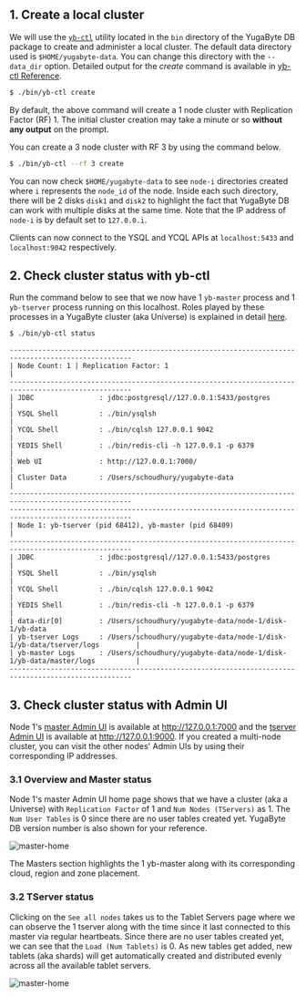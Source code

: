 ## 1. Create a local cluster

We will use the [`yb-ctl`](../../admin/yb-ctl/) utility located in the `bin` directory of the YugaByte DB package to create and administer a local cluster. The default data directory used is `$HOME/yugabyte-data`. You can change this directory with the `--data_dir` option. Detailed output for the *create* command is available in [yb-ctl Reference](../../admin/yb-ctl/#create-cluster).

```sh
$ ./bin/yb-ctl create
```

By default, the above command will create a 1 node cluster with Replication Factor (RF) 1. The initial cluster creation may take a minute or so **without any output** on the prompt.

You can create a 3 node cluster with RF 3 by using the command below.

```sh
$ ./bin/yb-ctl --rf 3 create
```

You can now check `$HOME/yugabyte-data` to see `node-i` directories created where `i` represents the `node_id` of the node. Inside each such directory, there will be 2 disks `disk1` and `disk2` to highlight the fact that YugaByte DB can work with multiple disks at the same time. Note that the IP address of `node-i` is by default set to `127.0.0.i`.

Clients can now connect to the YSQL and YCQL APIs at `localhost:5433` and `localhost:9042` respectively.

## 2. Check cluster status with yb-ctl

Run the command below to see that we now have 1 `yb-master` process and 1 `yb-tserver` process running on this localhost. Roles played by these processes in a YugaByte cluster (aka Universe) is explained in detail [here](../../architecture/concepts/universe/).

```sh
$ ./bin/yb-ctl status
```
```
----------------------------------------------------------------------------------------------------
| Node Count: 1 | Replication Factor: 1                                                            |
----------------------------------------------------------------------------------------------------
| JDBC                : jdbc:postgresql//127.0.0.1:5433/postgres                                   |
| YSQL Shell          : ./bin/ysqlsh                                                               |
| YCQL Shell          : ./bin/cqlsh 127.0.0.1 9042                                                 |
| YEDIS Shell         : ./bin/redis-cli -h 127.0.0.1 -p 6379                                       |
| Web UI              : http://127.0.0.1:7000/                                                     |
| Cluster Data        : /Users/schoudhury/yugabyte-data                                            |
----------------------------------------------------------------------------------------------------
----------------------------------------------------------------------------------------------------
| Node 1: yb-tserver (pid 68412), yb-master (pid 68409)                                            |
----------------------------------------------------------------------------------------------------
| JDBC                : jdbc:postgresql//127.0.0.1:5433/postgres                                   |
| YSQL Shell          : ./bin/ysqlsh                                                               |
| YCQL Shell          : ./bin/cqlsh 127.0.0.1 9042                                                 |
| YEDIS Shell         : ./bin/redis-cli -h 127.0.0.1 -p 6379                                       |
| data-dir[0]         : /Users/schoudhury/yugabyte-data/node-1/disk-1/yb-data                      |
| yb-tserver Logs     : /Users/schoudhury/yugabyte-data/node-1/disk-1/yb-data/tserver/logs         |
| yb-master Logs      : /Users/schoudhury/yugabyte-data/node-1/disk-1/yb-data/master/logs          |
----------------------------------------------------------------------------------------------------
```

## 3. Check cluster status with Admin UI

Node 1's [master Admin UI](../../admin/yb-master/#admin-ui) is available at http://127.0.0.1:7000 and the [tserver Admin UI](../../admin/yb-tserver/#admin-ui) is available at http://127.0.0.1:9000. If you created a multi-node cluster, you can visit the other nodes' Admin UIs by using their corresponding IP addresses.

### 3.1 Overview and Master status

Node 1's master Admin UI home page shows that we have a cluster (aka a Universe) with `Replication Factor` of 1 and `Num Nodes (TServers)` as 1. The `Num User Tables` is 0 since there are no user tables created yet. YugaByte DB version number is also shown for your reference.

![master-home](/images/admin/master-home-binary-rf1.png)

The Masters section highlights the 1 yb-master along with its corresponding cloud, region and zone placement.

### 3.2 TServer status

Clicking on the `See all nodes` takes us to the Tablet Servers page where we can observe the 1 tserver along with the time since it last connected to this master via regular heartbeats. Since there are no user tables created yet, we can see that the `Load (Num Tablets)` is 0. As new tables get added, new tablets (aka shards) will get automatically created and distributed evenly across all the available tablet servers.

![master-home](/images/admin/master-tservers-list-binary-rf1.png)
